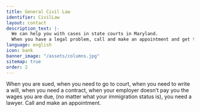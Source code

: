 ```yaml
---
title: General Civil Law
identifier: CivilLaw
layout: contact
description_text: |-
  We can help you with cases in state courts in Maryland.
  When you have a legal problem, call and make an appointment and get the advice of a lawyer.
language: english
icon: bank
banner_image: "/assets/columns.jpg"
sitemap: true
order: 2
---
```


When you are sued, when you need to go to court, when you need to write a will, when you need a contract, when your employer doesn’t pay you the wages you are due, (no matter what your immigration status is), you need a lawyer. Call and make an appointment.